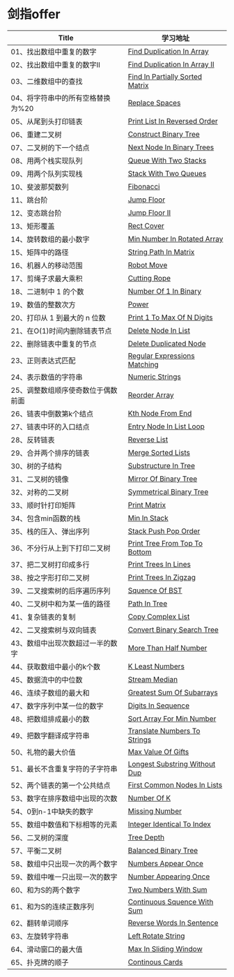  # 剑指offer
 
 | Title | 学习地址 |
 |---|---|
 | 01、找出数组中重复的数字 | [Find Duplication In Array](03_DuplicationInArray) |
 | 02、找出数组中重复的数字II | [Find Duplication In Array II](03_02_DuplicationInArrayNoEdit) |
 | 03、二维数组中的查找 | [Find In Partially Sorted Matrix](04_FindInPartiallySortedMatrix) |
 | 04、将字符串中的所有空格替换为%20 | [Replace Spaces](05_ReplaceSpaces) |
 | 05、从尾到头打印链表 | [Print List In Reversed Order](06_PrintListInReversedOrder) |
 | 06、重建二叉树 | [Construct Binary Tree](07_ConstructBinaryTree) |
 | 07、二叉树的下一个结点 | [Next Node In Binary Trees](08_NextNodeInBinaryTrees) |
 | 08、用两个栈实现队列 | [Queue With Two Stacks](09_01_QueueWithTwoStacks) |
 | 09、用两个队列实现栈 | [Stack With Two Queues](09_02_StackWithTwoQueues) |
 | 10、斐波那契数列 | [Fibonacci](10_01_Fibonacci) |
 | 11、跳台阶 | [Jump Floor](10_02_JumpFloor) |
 | 12、变态跳台阶 | [Jump Floor II](10_03_JumpFloorII) |
 | 13、矩形覆盖 | [Rect Cover](10_04_RectCover) |
 | 14、旋转数组的最小数字 | [Min Number In Rotated Array](11_MinNumberInRotatedArray) |
 | 15、矩阵中的路径 | [String Path In Matrix](12_StringPathInMatrix) |
 | 16、机器人的移动范围 | [Robot Move](13_RobotMove) |
 | 17、剪绳子求最大乘积 | [Cutting Rope](14_CuttingRope) |
 | 18、二进制中 1 的个数 | [Number Of 1 In Binary](15_NumberOf1InBinary) |
 | 19、数值的整数次方 | [Power](16_Power) |
 | 20、打印从 1 到最大的 n 位数 | [Print 1 To Max Of N Digits](17_Print1ToMaxOfNDigits) |
 | 21、在O(1)时间内删除链表节点 | [Delete Node In List](18_01_DeleteNodeInList) |
 | 22、删除链表中重复的节点 | [Delete Duplicated Node](18_02_DeleteDuplicatedNode) |
 | 23、正则表达式匹配 | [Regular Expressions Matching](19_RegularExpressionsMatching) |
 | 24、表示数值的字符串 | [Numeric Strings](20_NumericStrings) |
 | 25、调整数组顺序使奇数位于偶数前面 | [Reorder Array](21_ReorderArray) |
 | 26、链表中倒数第k个结点 | [Kth Node From End](22_KthNodeFromEnd) |
 | 27、链表中环的入口结点 | [Entry Node In List Loop](23_EntryNodeInListLoop) |
 | 28、反转链表 | [Reverse List](24_ReverseList) |
 | 29、合并两个排序的链表 | [Merge Sorted Lists](25_MergeSortedLists) |
 | 30、树的子结构 | [Substructure In Tree](26_SubstructureInTree) |
 | 31、二叉树的镜像 | [Mirror Of Binary Tree](27_MirrorOfBinaryTree) |
 | 32、对称的二叉树 | [Symmetrical Binary Tree](28_SymmetricalBinaryTree) |
 | 33、顺时针打印矩阵 | [Print Matrix](29_PrintMatrix) |
 | 34、包含min函数的栈 | [Min In Stack](30_MinInStack) |
 | 35、栈的压入、弹出序列 | [Stack Push Pop Order](31_StackPushPopOrder) |
 | 36、不分行从上到下打印二叉树 | [Print Tree From Top To Bottom](32_01_PrintTreeFromTopToBottom) |
 | 37、把二叉树打印成多行 | [Print Trees In Lines](32_02_PrintTreesInLines) |
 | 38、按之字形打印二叉树 | [Print Trees In Zigzag](32_03_PrintTreesInZigzag) |
 | 39、二叉搜索树的后序遍历序列 | [Squence Of BST](33_SquenceOfBST) |
 | 40、二叉树中和为某一值的路径 | [Path In Tree](34_PathInTree) |
 | 41、复杂链表的复制 | [Copy Complex List](35_CopyComplexList) |
 | 42、二叉搜索树与双向链表 | [Convert Binary Search Tree](36_ConvertBinarySearchTree) |
 | 43、数组中出现次数超过一半的数字 | [More Than Half Number](39_MoreThanHalfNumber) |
 | 44、获取数组中最小的k个数 | [K Least Numbers](40_KLeastNumbers) |
 | 45、数据流中的中位数 | [Stream Median](41_StreamMedian) |
 | 46、连续子数组的最大和 | [Greatest Sum Of Subarrays](42_GreatestSumOfSubarrays) |
 | 47、数字序列中某一位的数字 | [Digits In Sequence](44_DigitsInSequence) |
 | 48、把数组排成最小的数 | [Sort Array For Min Number](45_SortArrayForMinNumber) |
 | 49、把数字翻译成字符串 | [Translate Numbers To Strings](46_TranslateNumbersToStrings) |
 | 50、礼物的最大价值 | [Max Value Of Gifts](47_MaxValueOfGifts) |
 | 51、最长不含重复字符的子字符串 | [Longest Substring Without Dup](48_LongestSubstringWithoutDup) |
 | 52、两个链表的第一个公共结点 | [First Common Nodes In Lists](52_FirstCommonNodesInLists) |
 | 53、数字在排序数组中出现的次数 | [Number Of K](53_01_NumberOfK) |
 | 54、0到n-1中缺失的数字| [Missing Number](53_02_MissingNumber) |
 | 55、数组中数值和下标相等的元素 | [Integer Identical To Index](53_03_IntegerIdenticalToIndex) |
 | 56、二叉树的深度 | [Tree Depth](55_01_TreeDepth) |
 | 57、平衡二叉树 | [Balanced Binary Tree](55_02_BalancedBinaryTree) |
 | 58、数组中只出现一次的两个数字 | [Numbers Appear Once](56_01_NumbersAppearOnce) |
 | 59、数组中唯一只出现一次的数字 | [Number Appearing Once](56_02_NumberAppearingOnce) |
 | 60、和为S的两个数字 | [Two Numbers With Sum](57_01_TwoNumbersWithSum) |
 | 61、和为S的连续正数序列 | [Continuous Squence With Sum](57_02_ContinuousSquenceWithSum) |
 | 62、翻转单词顺序 | [Reverse Words In Sentence](58_01_ReverseWordsInSentence) |
 | 63、左旋转字符串 | [Left Rotate String](58_02_LeftRotateString) |
 | 64、滑动窗口的最大值 | [Max In Sliding Window](59_01_MaxInSlidingWindow) |
 | 65、扑克牌的顺子 | [Continous Cards](61_ContinousCards) |
